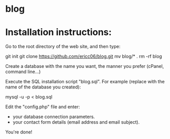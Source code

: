 # blog

Installation instructions:
=========================

Go to the root directory of the web site, and then type:

git init
git clone https://github.com/ericc06/blog.git
mv blog/* .
rm -rf blog


Create a database with the name you want, the manner you prefer (cPanel, command line...)


Execute the SQL installation script "blog.sql". For example (replace <db-name> with the name of the database you created):

mysql -u <username> -p<password> <db-name> < blog.sql


Edit the "config.php" file and enter:
- your database connection parameters.
- your contact form details (email address and email subject).


You're done!

